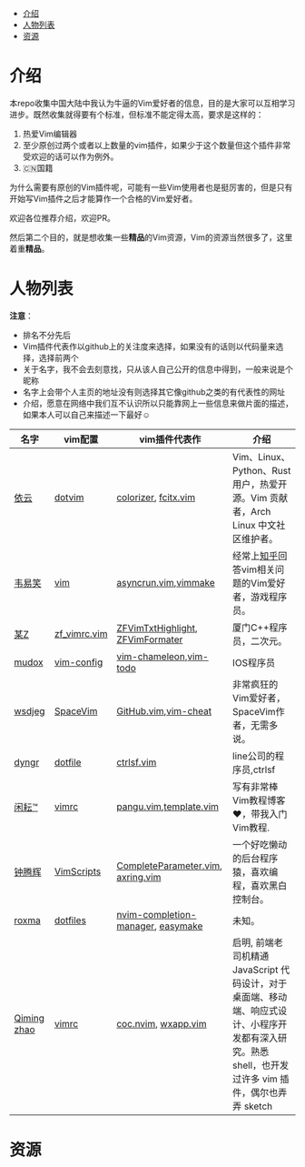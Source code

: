 

<!-- vim-markdown-toc GFM -->

* [介绍](#介绍)
* [人物列表](#人物列表)
* [资源](#资源)

<!-- vim-markdown-toc -->

# 介绍

本repo收集中国大陆中我认为牛逼的Vim爱好者的信息，目的是大家可以互相学习进步。既然收集就得要有个标准，但标准不能定得太高，要求是这样的：

1. 热爱Vim编辑器
2. 至少原创过两个或者以上数量的vim插件，如果少于这个数量但这个插件非常受欢迎的话可以作为例外。
3. 🇨🇳国籍

为什么需要有原创的Vim插件呢，可能有一些Vim使用者也是挺厉害的，但是只有开始写Vim插件之后才能算作一个合格的Vim爱好者。

欢迎各位推荐介绍，欢迎PR。

然后第二个目的，就是想收集一些**精品**的Vim资源，Vim的资源当然很多了，这里着重**精品**。

# 人物列表

**注意**：
- 排名不分先后
- Vim插件代表作以github上的关注度来选择，如果没有的话则以代码量来选择，选择前两个
- 关于名字，我不会去刻意找，只从该人自己公开的信息中得到，一般来说是个昵称
- 名字上会带个人主页的地址没有则选择其它像github之类的有代表性的网址
- 介绍，愿意在网络中我们互不认识所以只能靠网上一些信息来做片面的描述，如果本人可以自己来描述一下最好☺️


名字 |  vim配置 | vim插件代表作 | 介绍 
---- |  --------- | -------------- | ----
[依云](https://blog.lilydjwg.me/) | [dotvim](https://github.com/lilydjwg/dotvim) | [colorizer](https://github.com/lilydjwg/colorizer), [fcitx.vim](https://github.com/lilydjwg/fcitx.vim) | Vim、Linux、Python、Rust 用户，热爱开源。Vim 贡献者，Arch Linux 中文社区维护者。
[韦易笑](http://www.skywind.me) | [vim](https://github.com/skywind3000/vim) | [asyncrun.vim](https://github.com/skywind3000/asyncrun.vim),[vimmake](https://github.com/skywind3000/vimmake) | 经常上[知乎](https://www.zhihu.com/people/skywind3000)回答vim相关问题的Vim爱好者，游戏程序员。
[某Z](http://zsaber.com) | [zf_vimrc.vim](https://github.com/ZSaberLv0/zf_vimrc.vim) |[ZFVimTxtHighlight](https://github.com/ZSaberLv0/ZFVimTxtHighlight), [ZFVimFormater](https://github.com/ZSaberLv0/ZFVimFormater) | 厦门C++程序员，二次元。
[mudox](http://mudox.github.io/) | [vim-config](https://github.com/mudox/vim-config) | [vim-chameleon](https://github.com/mudox/vim-chameleon),[vim-todo](https://github.com/mudox/vim-todo) | IOS程序员
[wsdjeg](https://wsdjeg.github.io/) | [SpaceVim](https://github.com/SpaceVim/SpaceVim) | [GitHub.vim](https://github.com/wsdjeg/GitHub.vim),[vim-cheat](https://github.com/wsdjeg/vim-cheat) | 非常疯狂的Vim爱好者，SpaceVim作者，无需多说。
[dyngr](http://blog.dyngr.com/) | [dotfile](https://github.com/dyng/dotfile) | [ctrlsf.vim](https://github.com/dyng/ctrlsf.vim) | line公司的程序员,ctrlsf
[闲耘™](http://hotoo.me/) | [vimrc](https://github.com/hotoo/vimrc) | [pangu.vim](https://github.com/hotoo/pangu.vim),[template.vim](https://github.com/hotoo/template.vim) | 写有非常棒Vim教程博客❤️，带我入门Vim教程.
[钟腾辉](https://github.com/tenfyzhong) | [VimScripts](https://github.com/tenfyzhong/VimScripts) | [CompleteParameter.vim](https://github.com/tenfyzhong/CompleteParameter.vim), [axring.vim](https://github.com/tenfyzhong/axring.vim) | 一个好吃懒动的后台程序猿，喜欢编程，喜欢黑白控制台。
[roxma](https://github.com/roxma) | [dotfiles](https://github.com/roxma/dotfiles) | [nvim-completion-manager](https://github.com/roxma/nvim-completion-manager), [easymake](https://github.com/roxma/easymake) | 未知。
[Qiming zhao](https://chemzqm.me) | [vimrc](https://github.com/chemzqm/vimrc) | [coc.nvim](https://github.com/neoclide/coc.nvim), [wxapp.vim](https://github.com/chemzqm/wxapp.vim) | 启明, 前端老司机精通 JavaScript 代码设计，对于桌面端、移动端、响应式设计、小程序开发都有深入研究。熟悉 shell，也开发过许多 vim 插件，偶尔也弄弄 sketch

# 资源


